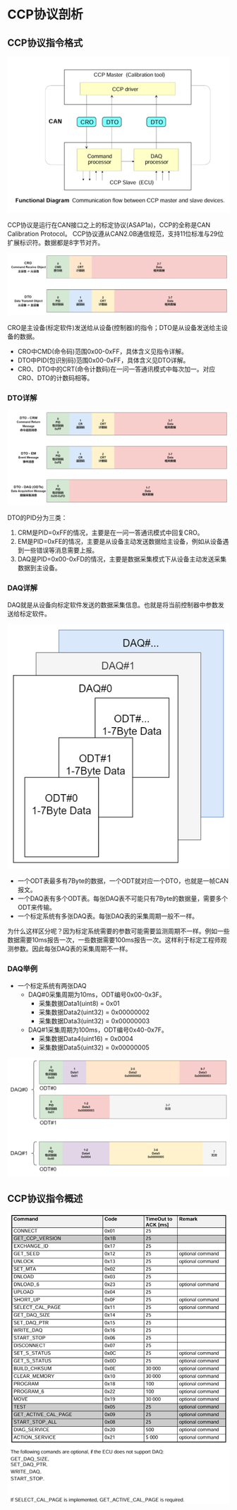 # CCP协议剖析

## CCP协议指令格式

![CRODTO](2.CCP协议剖析/crodto0.png)

CCP协议是运行在CAN接口之上的标定协议(ASAP1a)，CCP的全称是CAN Calibration Protocol。 CCP协议遵从CAN2.0B通信规范，支持11位标准与29位扩展标识符。数据都是8字节对齐。

![CRODTO](2.CCP协议剖析/crodto.png)

CRO是主设备(标定软件)发送给从设备(控制器)的指令；DTO是从设备发送给主设备的数据。

- CRO中CMD(命令码)范围0x00-0xFF，具体含义见指令详解。
- DTO中PID(包识别码)范围0x00-0xFF，具体含义见DTO详解。
- CRO、DTO中的CRT(命令计数码)在一问一答通讯模式中每次加一。对应CRO、DTO的计数码相等。

### DTO详解

![DTO](2.CCP协议剖析/dto.png)

DTO的PID分为三类：

1. CRM是PID=0xFF的情况，主要是在一问一答通讯模式中回复CRO。
2. EM是PID=0xFE的情况，主要是从设备主动发送数据给主设备，例如从设备遇到一些错误等消息需要上报。
3. DAQ是PID=0x00-0xFD的情况，主要是数据采集模式下从设备主动发送采集数据到主设备。

### DAQ详解

DAQ就是从设备向标定软件发送的数据采集信息。也就是将当前控制器中参数发送给标定软件。

![DAQ](2.CCP协议剖析/daq.png)

- 一个ODT表最多有7Byte的数据，一个ODT就对应一个DTO，也就是一帧CAN报文。
- 一个DAQ表有多个ODT表。每张DAQ表不可能只有7Byte的数据量，需要多个ODT来传输。
- 一个标定系统有多张DAQ表。每张DAQ表的采集周期一般不一样。

为什么这样区分呢？因为标定系统需要的参数可能需要监测周期不一样。例如一些数据需要10ms报告一次，一些数据需要100ms报告一次。这样利于标定工程师观测参数。因此每张DAQ表的采集周期不一样。

### DAQ举例

- 一个标定系统有两张DAQ
    - DAQ#0采集周期为10ms，ODT编号0x00-0x3F。
        - 采集数据Data1(uint8) = 0x01
        - 采集数据Data2(uint32) = 0x00000002
        - 采集数据Data3(uint32) = 0x00000003
    - DAQ#1采集周期为100ms，ODT编号0x40-0x7F。
        - 采集数据Data4(uint16) = 0x0004
        - 采集数据Data5(uint32) = 0x00000005

![DAQ](2.CCP协议剖析/daqexp.png)

## CCP协议指令概述

![CMD](2.CCP协议剖析/cmd.png)
![CMD](2.CCP协议剖析/cmdo.png)